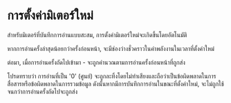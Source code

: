 # การตั้งค่ามิเตอร์ใหม่

สำหรับมิเตอร์ที่บันทึกการอ่านแบบสะสม, การตั้งค่ามิเตอร์ใหม่จะเกิดขึ้นโดยอัตโนมัติ

หากการอ่านครั้งล่าสุดน้อยกว่าครั้งก่อนหน้า, จะมีช่องว่างชั่วคราวในค่าพลังงานในเวลาที่ตั้งค่าใหม่

ต่อมา, เมื่อการอ่านครั้งถัดไปเข้ามา - จะถูกคำนวณตามการอ่านครั้งก่อนหน้าที่ถูกส่ง



โปรดทราบว่า การอ่านที่เป็น '0' (ศูนย์) จะถูกละทิ้งโดยไม่ทำเสียงและถือว่าเป็นข้อผิดพลาดในการสื่อสารหรือข้อผิดพลาดในการรวมข้อมูล ดังนั้นหากมีการบันทึกการอ่านในขณะที่ตั้งค่าใหม่, จะไม่ถูกใช้จนกว่าการอ่านครั้งถัดไปจะถูกส่ง